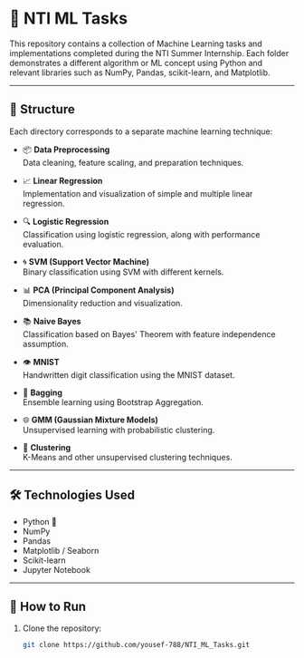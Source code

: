# 🧠 NTI ML Tasks

This repository contains a collection of Machine Learning tasks and implementations completed during the NTI Summer Internship. Each folder demonstrates a different algorithm or ML concept using Python and relevant libraries such as NumPy, Pandas, scikit-learn, and Matplotlib.

---

## 📁 Structure

Each directory corresponds to a separate machine learning technique:

- 📦 **Data Preprocessing**  
  Data cleaning, feature scaling, and preparation techniques.

- 📈 **Linear Regression**  
  Implementation and visualization of simple and multiple linear regression.

- 🔍 **Logistic Regression**  
  Classification using logistic regression, along with performance evaluation.

- 🌀 **SVM (Support Vector Machine)**  
  Binary classification using SVM with different kernels.

- 📊 **PCA (Principal Component Analysis)**  
  Dimensionality reduction and visualization.

- 📚 **Naive Bayes**  
  Classification based on Bayes' Theorem with feature independence assumption.

- 👁️ **MNIST**  
  Handwritten digit classification using the MNIST dataset.

- 🔁 **Bagging**  
  Ensemble learning using Bootstrap Aggregation.

- 🌐 **GMM (Gaussian Mixture Models)**  
  Unsupervised learning with probabilistic clustering.

- 🧩 **Clustering**  
  K-Means and other unsupervised clustering techniques.

---

## 🛠️ Technologies Used

- Python 🐍
- NumPy
- Pandas
- Matplotlib / Seaborn
- Scikit-learn
- Jupyter Notebook

---

## 🚀 How to Run

1. Clone the repository:
   ```bash
   git clone https://github.com/yousef-788/NTI_ML_Tasks.git
